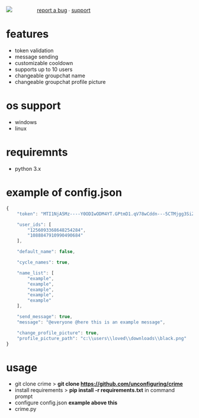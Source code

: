 # 
![](https://files.offshore.cat/mqjsblA8.png)
‎ ‎ ‎ ‎ ‎ ‎ ‎ ‎ ‎ ‎ ‎ ‎ ‎ ‎ ‎ ‎ ‎ ‎ ‎ ‎ ‎ ‎ ‎ ‎ ‎ ‎ ‎ ‎ ‎ ‎ ‎ ‎ ‎ ‎ ‎ ‎ ‎ ‎ ‎ ‎ ‎ ‎ ‎ ‎ ‎ ‎ ‎ ‎ ‎ ‎ ‎ ‎ ‎ ‎ ‎ ‎ ‎ ‎ ‎ ‎ ‎ ‎ ‎ ‎ ‎ ‎ ‎ ‎ ‎ ‎ ‎ ‎ ‎ ‎ ‎ ‎ ‎ ‎ ‎ ‎ ‎ [report a bug](https://discordapp.com/users/461365413687590915) ∙ [support](https://discordapp.com/users/461365413687590915)

# features 
- token validation
- message sending
- customizable cooldown
- supports up to 10 users
- changeable groupchat name
- changeable groupchat profile picture

# os support
- windows
- linux

# requiremnts 
- python 3.x

# example of config.json
```js
{
    "token": "MTI1NjA5Mz----Y0ODIwODM4YT.GPtmD1.qV78wCddn---5CTMjgg3SiZiR----IOzPpJpFoU",

    "user_ids": [
        "1256093368648254284",  
        "1088847910990490684"
    ],

    "default_name": false,

    "cycle_names": true,

    "name_list": [
        "example",
        "example",
        "example",
        "example",
        "example"
    ],

    "send_message": true,
    "message": "@everyone @here this is an example message",

    "change_profile_picture": true,
    "profile_picture_path": "c:\\users\\loved\\downloads\\black.png"
}
```

# usage
- git clone crime > **git clone https://github.com/unconfiguring/crime**
- install requirements > **pip install -r requirements.txt** in command prompt
- configure config.json **example above this**
- crime.py

